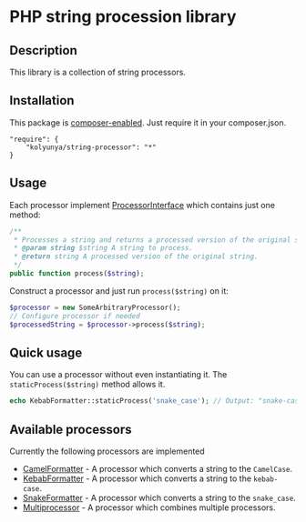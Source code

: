 # PHP string procession library

## Description
This library is a collection of string processors.

## Installation

This package is [composer-enabled](https://packagist.org/packages/kolyunya/string-processor). Just require it in your composer.json.
~~~
"require": {
    "kolyunya/string-processor": "*"
}
~~~

## Usage
Each processor implement [ProcessorInterface](https://github.com/Kolyunya/string-processor/blob/master/sources/ProcessorInterface.php) which contains just one method:
~~~php
/**
 * Processes a string and returns a processed version of the original string.
 * @param string $string A string to process.
 * @return string A processed version of the original string.
 */
public function process($string);
~~~

Construct a processor and just run `process($string)` on it:
~~~php
$processor = new SomeArbitraryProcessor();
// Configure processor if needed
$processedString = $processor->process($string);
~~~

## Quick usage
You can use a processor without even instantiating it. The `staticProcess($string)` method allows it.
~~~php
echo KebabFormatter::staticProcess('snake_case'); // Output: "snake-case"
~~~

## Available processors
Currently the following processors are implemented
* [CamelFormatter](https://github.com/Kolyunya/string-processor/blob/master/sources/CaseSwitcher/CamelFormatter.php) - A processor which converts a string to the `CamelCase`.
* [KebabFormatter](https://github.com/Kolyunya/string-processor/blob/master/sources/CaseSwitcher/KebabFormatter.php) - A processor which converts a string to the `kebab-case`.
* [SnakeFormatter](https://github.com/Kolyunya/string-processor/blob/master/sources/CaseSwitcher/SnakeFormatter.php) - A processor which converts a string to the `snake_case`.
* [Multiprocessor](https://github.com/Kolyunya/string-processor/blob/master/sources/Multiprocessor.php) - A processor which combines multiple processors.
